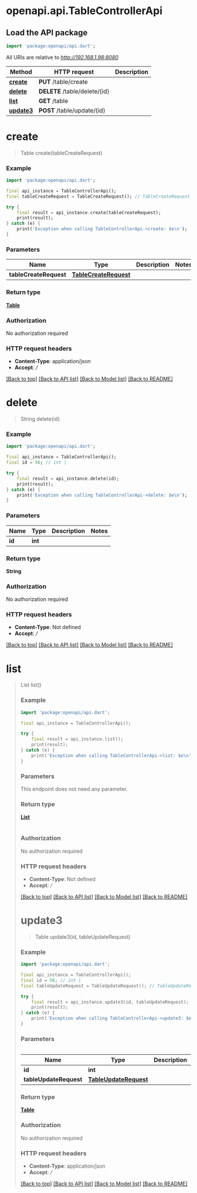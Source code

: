# openapi.api.TableControllerApi

## Load the API package
```dart
import 'package:openapi/api.dart';
```

All URIs are relative to *http://192.168.1.98:8080*

Method | HTTP request | Description
------------- | ------------- | -------------
[**create**](TableControllerApi.md#create) | **PUT** /table/create | 
[**delete**](TableControllerApi.md#delete) | **DELETE** /table/delete/{id} | 
[**list**](TableControllerApi.md#list) | **GET** /table | 
[**update3**](TableControllerApi.md#update3) | **POST** /table/update/{id} | 


# **create**
> Table create(tableCreateRequest)



### Example
```dart
import 'package:openapi/api.dart';

final api_instance = TableControllerApi();
final tableCreateRequest = TableCreateRequest(); // TableCreateRequest | 

try {
    final result = api_instance.create(tableCreateRequest);
    print(result);
} catch (e) {
    print('Exception when calling TableControllerApi->create: $e\n');
}
```

### Parameters

Name | Type | Description  | Notes
------------- | ------------- | ------------- | -------------
 **tableCreateRequest** | [**TableCreateRequest**](TableCreateRequest.md)|  | 

### Return type

[**Table**](Table.md)

### Authorization

No authorization required

### HTTP request headers

 - **Content-Type**: application/json
 - **Accept**: */*

[[Back to top]](#) [[Back to API list]](../README.md#documentation-for-api-endpoints) [[Back to Model list]](../README.md#documentation-for-models) [[Back to README]](../README.md)

# **delete**
> String delete(id)



### Example
```dart
import 'package:openapi/api.dart';

final api_instance = TableControllerApi();
final id = 56; // int | 

try {
    final result = api_instance.delete(id);
    print(result);
} catch (e) {
    print('Exception when calling TableControllerApi->delete: $e\n');
}
```

### Parameters

Name | Type | Description  | Notes
------------- | ------------- | ------------- | -------------
 **id** | **int**|  | 

### Return type

**String**

### Authorization

No authorization required

### HTTP request headers

 - **Content-Type**: Not defined
 - **Accept**: */*

[[Back to top]](#) [[Back to API list]](../README.md#documentation-for-api-endpoints) [[Back to Model list]](../README.md#documentation-for-models) [[Back to README]](../README.md)

# **list**
> List<Table> list()



### Example
```dart
import 'package:openapi/api.dart';

final api_instance = TableControllerApi();

try {
    final result = api_instance.list();
    print(result);
} catch (e) {
    print('Exception when calling TableControllerApi->list: $e\n');
}
```

### Parameters
This endpoint does not need any parameter.

### Return type

[**List<Table>**](Table.md)

### Authorization

No authorization required

### HTTP request headers

 - **Content-Type**: Not defined
 - **Accept**: */*

[[Back to top]](#) [[Back to API list]](../README.md#documentation-for-api-endpoints) [[Back to Model list]](../README.md#documentation-for-models) [[Back to README]](../README.md)

# **update3**
> Table update3(id, tableUpdateRequest)



### Example
```dart
import 'package:openapi/api.dart';

final api_instance = TableControllerApi();
final id = 56; // int | 
final tableUpdateRequest = TableUpdateRequest(); // TableUpdateRequest | 

try {
    final result = api_instance.update3(id, tableUpdateRequest);
    print(result);
} catch (e) {
    print('Exception when calling TableControllerApi->update3: $e\n');
}
```

### Parameters

Name | Type | Description  | Notes
------------- | ------------- | ------------- | -------------
 **id** | **int**|  | 
 **tableUpdateRequest** | [**TableUpdateRequest**](TableUpdateRequest.md)|  | 

### Return type

[**Table**](Table.md)

### Authorization

No authorization required

### HTTP request headers

 - **Content-Type**: application/json
 - **Accept**: */*

[[Back to top]](#) [[Back to API list]](../README.md#documentation-for-api-endpoints) [[Back to Model list]](../README.md#documentation-for-models) [[Back to README]](../README.md)

